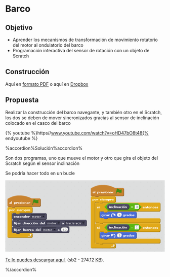 
# Barco

## Objetivo

- Aprender los mecanismos de transformación de movimiento rotatorio del motor al ondulatorio del barco
- Programación interactiva del sensor de rotación con un objeto de Scratch

## Construcción

Aquí en [formato PDF](http://ro-botica.com/pdf/WeDo/Sail%20Boat%20Storm.pdf) o aquí en [Dropbox](https://www.dropbox.com/s/0nxfaw204ctabqn/VELERO.pdf?dl=0)

## Propuesta

Realizar la construcción del barco navegante, y también otro en el Scratch, los dos se deben de mover sincronizados gracias al sensor de inclinación colocado en el casco del barco

{% youtube %}https//www.youtube.com/watch?v=oHD47bO8t48{% endyoutube %}


%accordion%Solución%accordion%

Son dos programas, uno que mueve el motor y otro que gira el objeto del Scratch según el sensor inclinación

Se podría hacer todo en un bucle

![](img/barco.png)

[Te lo puedes descargar aquí ](http://aularagon.catedu.es/materialesaularagon2013/LegoWedo/M2/barco_navegando.sb2) (sb2 - 274.12 <abbr lang="en" title="KiloBytes">KB</abbr>).

%/accordion%

